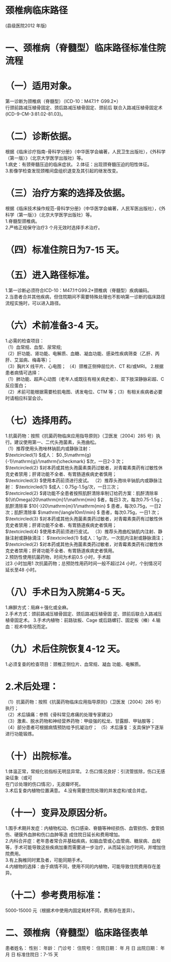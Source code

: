 # 颈椎病临床路径  
(县级医院2012 年版)  
# 一、颈椎病（脊髓型）临床路径标准住院流程  
# （一）适用对象。  
第一诊断为颈椎病（脊髓型）（ICD-10：M47.1↑ G99.2\*）  
行颈前路减压植骨固定、颈后路减压植骨固定、颈前后 联合入路减压植骨固定术(ICD-9-CM-3:81.02-81.03)。  
# （二）诊断依据。  
根据《临床诊疗指南-骨科学分册》（中华医学会编著，人民卫生出版社），《外科学（第一版）》（北京大学医学出版社）等。  
1.病史：有颈脊髓压迫的临床症状。 2.体征：出现颈脊髓压迫的阳性体征。  
3.影像学检查发现颈椎间盘组织退变及其引起的继发改变。  
# （三）治疗方案的选择及依据。  
根据《临床技术操作规范-骨科学分册》（中华医学会编著，人民军医出版社），《外科学（第一版）》（北京大学医学出版社）等。  
1.脊髓型颈椎病。  
2.严格正规保守治疗3 个月无效时选择手术治疗。  
# （四）标准住院日为7-15 天。  
# （五）进入路径标准。  
1.第一诊断必须符合ICD-10：M47.1↑G99.2\*颈椎病（脊髓型）疾病编码。  
2.当患者合并其他疾病，但住院期间不需要特殊处理也不影响第一诊断的临床路径流程实施时，可以进入路径。  
# （六）术前准备3-4 天。  
1.必需的检查项目：  
（1）血常规、血型、尿常规;  
（2）肝功能、肾功能、电解质、血糖、凝血功能、感染性疾病筛查（乙肝、丙肝、艾滋病、梅毒等）；  
（3）胸片X 线平片、心电图； （4）颈椎正侧伸屈位片、CT 和/或MRI。 2.根据患者病情可选择：  
（1）肺功能、超声心动图（老年人或既往有相关病史者）、双下肢深静脉彩超、C 反应蛋白；  
（2）术前可能根据需要检肌电图、诱发电位、CTM 等；（3）有相关疾病者必要时请相应科室会诊。  
# （七）选择用药。  
1.抗菌药物：按照《抗菌药物临床应用指导原则》（卫医发〔2004〕285 号）执行。建议使用第一、二代头孢菌素，头孢曲松。  
（1）推荐使用头孢唑林钠肌内或静脉注射：  
$\textcircled{1} $成人： $0.\,5\mathrm{g}{-1}\mathrm{g}/\mathrm{\checkmark} $次，一日2-3 次；  
$\textcircled{2} $对本药或其他头孢菌素类药过敏者，对青霉素类药有过敏性休克史者禁用；肝肾功能不全者、有胃肠道疾病史者慎用；  
$\textcircled{3} $使用本药前须进行皮试。 （2）推荐头孢呋辛钠肌内或静脉注射： $\textcircled{1} $成人：0.75g-1.5g/次，一日三次；  
$\textcircled{2} $肾功能不全患者按照肌酐清除率制订给药方案：肌酐清除率 ${\it\Omega}20\mathrm{m}1/\mathrm{min} $者，每日3 次，每次0.75-1.5g；肌酐清除率 $10{-}20\mathrm{m}1/\mathrm{min} $ 患者，每次0.75g，一日2 次；肌酐清除率 $\mathrm{\langle10m1/min} $ 患者，每次0.75g，一日1 次；  
$\textcircled{3} $对本药或其他头孢菌素类药过敏者，对青霉素类药有过敏性休克史者禁用；肝肾功能不全者、有胃肠道疾病史者慎用；  
$\textcircled{4} $使用本药前须进行皮试。 （3）推荐头孢曲松钠肌内注射、静脉注射或静脉滴注： $\textcircled{1} $成人：1g/次，一次肌内注射或静脉滴注；  
$\textcircled{2} $对本药或其他头孢菌素类药过敏者，对青霉素类药有过敏性休克史者禁用；肝肾功能不全者、有胃肠道疾病史者慎用。  
2.预防性使用抗菌药物，时间为术前0.5 小时，手术超  
过3 小时加用1 次抗菌药物；总预防性用药时间一般不超过24 小时，个别情况可延长至48 小时。  
# （八）手术日为入院第4-5 天。  
1.麻醉方式：局麻＋强化或全麻。  
2.手术方式：颈前路减压植骨固定、颈后路减压植骨固 定、颈前后联合入路减压植骨固定术。 3.手术内植物：前路钛板、Cage 或后路螺钉、固定板（棒）4.输血：视术中情况而定。  
# （九）术后住院恢复4-12 天。  
1.必须复查的检查项目：颈椎正侧位片、血常规、凝血 功能、电解质。  
# 2.术后处理：  
（1）抗菌药物：按照《抗菌药物临床应用指导原则》（卫医发〔2004〕285 号）执行；  
（2）术后镇痛：参照《骨科常见疼痛的处理专家建议》  
（3）激素、脱水药物和神经营养药物：甲级强的松龙、甘露醇、甲钴胺等；  
（4）部分患者可根据病情预防给予抗凝治疗； （5）术后康复：支具保护下逐渐进行功能锻炼。  
# （十）出院标准。  
1.体温正常，常规化验指标无明显异常。 2.伤口情况良好：引流管拔除，伤口无感染征象（或可  
在门诊处理的伤口情况），无皮瓣坏死。  
3.术后复查内植物位置满意。 4.没有需要住院处理的并发症和/或合并症。  
# （十一）变异及原因分析。  
1.围手术期并发症：内植物松动、伤口感染、脊髓等神经损伤、血管损伤、食管损伤、硬膜外血肿和伤口血肿等造 成住院日延长和费用增加。  
2.内科合并症：老年患者常合并基础疾病，如脑血管或心血管病、糖尿病、血栓等，手术可能导致这些疾病加重而需要进一步治疗，从而延长治疗时间，并增加住院费用。  
3.有上胸椎同时累及者，可能同期手术。  
4.内植物的选择：由于病情不同，使用不同的内植物，可能导致住院费用存在差异。  
# （十二）参考费用标准：  
5000-15000 元（根据术中使用内固定耗材不同，费用存在差异）。  
# 二、颈椎病（脊髓型）临床路径表单  
患者姓名：        性别：   年龄：   门诊号：        住院号：           住院日期：   年   月   日     出院日期：   年   月   日   标准住院日：7-15 天  
